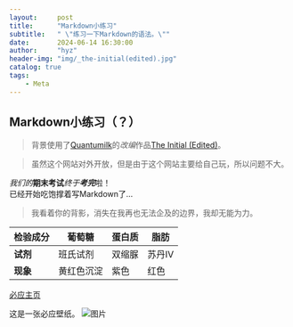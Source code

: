 ```yaml
---
layout:     post
title:      "Markdown小练习"
subtitle:   " \"练习一下Markdown的语法。\""
date:       2024-06-14 16:30:00
author:     "hyz"
header-img: "img/_the-initial(edited).jpg"
catalog: true
tags:
    - Meta
---
```


## Markdown小练习（？）
>背景使用了[Quantumilk](https://b23.tv/VN1501A)的*改编*作品[The Initial (Edited)](https://b23.tv/LZ7VDnM)。

>虽然这个网站对外开放，但是由于这个网站主要给自己玩，所以问题不大。

*我们的***期末考试***终于****考完***啦！<br>
已经开始吃饱撑着写Markdown了...

>我看着你的背影，消失在我再也无法企及的边界，我却无能为力。<br>

| **检验成分** | 葡萄糖   | 蛋白质 | 脂肪  |
| -------- | ----- | --- | --- |
| **试剂**   | 班氏试剂  | 双缩脲 | 苏丹Ⅳ |
| **现象**   | 黄红色沉淀 | 紫色  | 红色  |

[必应主页](bing.com)<br>

这是一张必应壁纸。
![图片](https://img.peapix.com/dbc45c6900bb4bca99ad059910dde8c6_UHD.jpg "龙舟池日出，集美区，厦门，中国")
